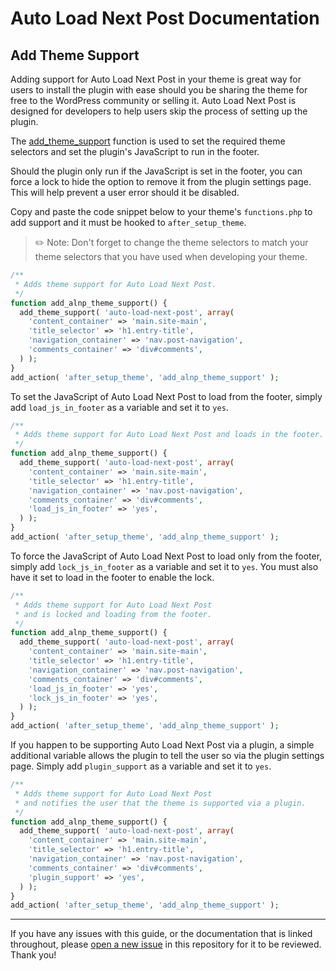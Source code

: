 # Auto Load Next Post Documentation

## Add Theme Support

Adding support for Auto Load Next Post in your theme is great way for users to install the plugin with ease should you be sharing the theme for free to the WordPress community or selling it. Auto Load Next Post is designed for developers to help users skip the process of setting up the plugin.

The [add_theme_support](https://developer.wordpress.org/reference/functions/add_theme_support/) function is used to set the required theme selectors and set the plugin's JavaScript to run in the footer.

Should the plugin only run if the JavaScript is set in the footer, you can force a lock to hide the option to remove it from the plugin settings page. This will help prevent a user error should it be disabled.

Copy and paste the code snippet below to your theme's `functions.php` to add support and it must be hooked to `after_setup_theme`.

> ✏️ Note: Don't forget to change the theme selectors to match your theme selectors that you have used when developing your theme.

```php
/**
 * Adds theme support for Auto Load Next Post.
 */
function add_alnp_theme_support() {
  add_theme_support( 'auto-load-next-post', array(
    'content_container' => 'main.site-main',
    'title_selector' => 'h1.entry-title',
    'navigation_container' => 'nav.post-navigation',
    'comments_container' => 'div#comments',
  ) );
}
add_action( 'after_setup_theme', 'add_alnp_theme_support' );
```

To set the JavaScript of Auto Load Next Post to load from the footer, simply add `load_js_in_footer` as a variable and set it to `yes`.

```php
/**
 * Adds theme support for Auto Load Next Post and loads in the footer.
 */
function add_alnp_theme_support() {
  add_theme_support( 'auto-load-next-post', array(
    'content_container' => 'main.site-main',
    'title_selector' => 'h1.entry-title',
    'navigation_container' => 'nav.post-navigation',
    'comments_container' => 'div#comments',
    'load_js_in_footer' => 'yes',
  ) );
}
add_action( 'after_setup_theme', 'add_alnp_theme_support' );
```

To force the JavaScript of Auto Load Next Post to load only from the footer, simply add `lock_js_in_footer` as a variable and set it to `yes`. You must also have it set to load in the footer to enable the lock.

```php
/**
 * Adds theme support for Auto Load Next Post
 * and is locked and loading from the footer.
 */
function add_alnp_theme_support() {
  add_theme_support( 'auto-load-next-post', array(
    'content_container' => 'main.site-main',
    'title_selector' => 'h1.entry-title',
    'navigation_container' => 'nav.post-navigation',
    'comments_container' => 'div#comments',
    'load_js_in_footer' => 'yes',
    'lock_js_in_footer' => 'yes',
  ) );
}
add_action( 'after_setup_theme', 'add_alnp_theme_support' );
```

If you happen to be supporting Auto Load Next Post via a plugin, a simple additional variable allows the plugin to tell the user so via the plugin settings page. Simply add `plugin_support` as a variable and set it to `yes`.

```php
/**
 * Adds theme support for Auto Load Next Post
 * and notifies the user that the theme is supported via a plugin.
 */
function add_alnp_theme_support() {
  add_theme_support( 'auto-load-next-post', array(
    'content_container' => 'main.site-main',
    'title_selector' => 'h1.entry-title',
    'navigation_container' => 'nav.post-navigation',
    'comments_container' => 'div#comments',
    'plugin_support' => 'yes',
  ) );
}
add_action( 'after_setup_theme', 'add_alnp_theme_support' );
```

---

If you have any issues with this guide, or the documentation that is linked throughout, please [open a new issue](https://github.com/autoloadnextpost/alnp-documentation/issues/new) in this repository for it to be reviewed. Thank you!
